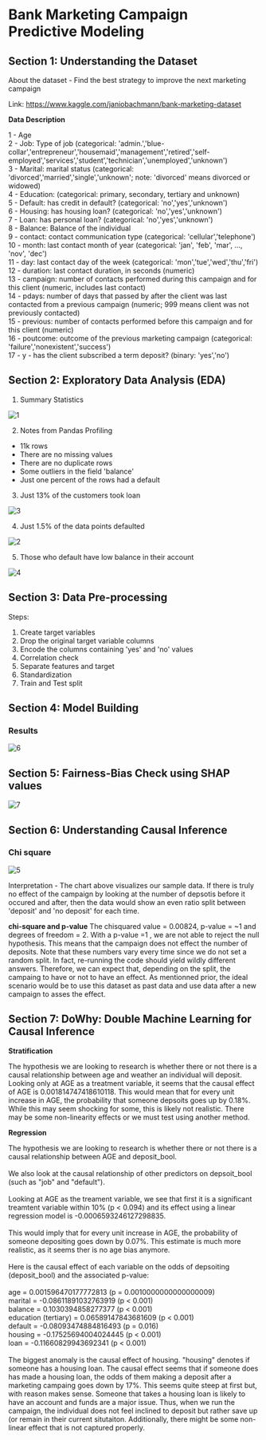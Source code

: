# Bank Marketing Campaign Predictive Modeling

## Section 1: Understanding the Dataset

About the dataset - Find the best strategy to improve the next marketing campaign

Link: https://www.kaggle.com/janiobachmann/bank-marketing-dataset

**Data Description**

1 - Age<br/>
2 - Job: Type of job (categorical: 'admin.','blue-collar','entrepreneur','housemaid','management','retired','self-employed','services','student','technician','unemployed','unknown')<br/>
3 - Marital: marital status (categorical: 'divorced','married','single','unknown'; note: 'divorced' means divorced or widowed)<br/>
4 - Education: (categorical: primary, secondary, tertiary and unknown)<br/>
5 - Default: has credit in default? (categorical: 'no','yes','unknown')<br/>
6 - Housing: has housing loan? (categorical: 'no','yes','unknown')<br/>
7 - Loan: has personal loan? (categorical: 'no','yes','unknown')<br/>
8 - Balance: Balance of the individual<br/>
9 - contact: contact communication type (categorical: 'cellular','telephone')<br/>
10 - month: last contact month of year (categorical: 'jan', 'feb', 'mar', ..., 'nov', 'dec')<br/>
11 - day: last contact day of the week (categorical: 'mon','tue','wed','thu','fri')<br/>
12 - duration: last contact duration, in seconds (numeric)<br/>
13 - campaign: number of contacts performed during this campaign and for this client (numeric, includes last contact)<br/>
14 - pdays: number of days that passed by after the client was last contacted from a previous campaign (numeric; 999 means client was not previously contacted)<br/>
15 - previous: number of contacts performed before this campaign and for this client (numeric)<br/>
16 - poutcome: outcome of the previous marketing campaign (categorical: 'failure','nonexistent','success')<br/>
17 - y - has the client subscribed a term deposit? (binary: 'yes','no')<br/>

## Section 2: Exploratory Data Analysis (EDA)

1. Summary Statistics </br>

![1](https://user-images.githubusercontent.com/54965123/75123675-be2df000-5677-11ea-93e3-6dcc6990b97e.PNG)

2. Notes from Pandas Profiling</br>

- 11k rows </br>
- There are no missing values</br>
- There are no duplicate rows </br>
- Some outliers in the field 'balance' </br>
- Just one percent of the rows had a default</br>

3. Just 13% of the customers took loan </br>

![3](https://user-images.githubusercontent.com/54965123/75123677-bec68680-5677-11ea-86cb-fd97661fdf91.PNG)

4. Just 1.5% of the data points defaulted </br>

![2](https://user-images.githubusercontent.com/54965123/75123676-be2df000-5677-11ea-971c-3e3860ed14a4.PNG)

5. Those who default have low balance in their account </br>

![4](https://user-images.githubusercontent.com/54965123/75123743-43b1a000-5678-11ea-84d0-b43a53f01f71.PNG)

## Section 3: Data Pre-processing

Steps: </br>

1. Create target variables </br>
2. Drop the original target variable columns </br>
3. Encode the columns containing 'yes' and 'no' values </br>
4. Correlation check </br>
5. Separate features and target </br>
6. Standardization </br>
7. Train and Test split </br>

## Section 4: Model Building

### Results

![6](https://user-images.githubusercontent.com/54965123/75124052-9db36500-567a-11ea-8b34-1e0d506dbbc7.png)

## Section 5: Fairness-Bias Check using SHAP values

![7](https://user-images.githubusercontent.com/54965123/75124053-9e4bfb80-567a-11ea-9d27-51be063fa67d.png)

## Section 6: Understanding Causal Inference

### Chi square

![5](https://user-images.githubusercontent.com/54965123/75123862-3d6ff380-5679-11ea-81fc-49a7207a77d1.PNG)

Interpretation - 
The chart above visualizes our sample data. If there is truly no effect of the campaign by looking at the number of depsotis before it occured and after, then the data would show an even ratio split between 'deposit' and 'no deposit' for each time.</br>

**chi-square and p-value**
The chisquared value = 0.00824, p-value = ~1 and degrees of freedom = 2. With a p-value =1 , we are not able to reject the null hypothesis. This means that the campaign does not effect the number of deposits. Note that these numbers vary every time since we do not set a random split. In fact, re-running the code should yield wildly different answers. Therefore, we can expect that, depending on the split, the campaing to have or not to have an effect. As mentionned prior, the ideal scenario would be to use this dataset as past data and use data after a new campaign to asses the effect.

## Section 7: DoWhy: Double Machine Learning for Causal Inference

**Stratification**

The hypothesis we are looking to research is whether there or not there is a causal relationship between age and weather an individual will deposit. </br>
Looking only at AGE as a treatment variable, it seems that the causal effect of AGE is 0.001814747418610118. This would mean that for every unit increase in AGE, the probability that someone depsoits goes up by 0.18%. </br>
While this may seem shocking for some, this is likely not realistic. There may be some non-linearity effects or we must test using another method.</br>

**Regression**

The hypothesis we are looking to research is whether there or not there is a causal relationship between AGE and deposit_bool. </br></br>
We also look at the causal relationship of other predictors on depsoit_bool (such as "job" and "default"). </br></br>
Looking at AGE as the treament variable, we see that first it is a significant treamtent variable within 10% (p < 0.094) and its effect using a linear regression model is -0.0006593246127298835. </br></br>
This would imply that for every unit increase in AGE, the probability of someone depositing goes down by 0.07%. This estimate is much more realistic, as it seems ther is no age bias anymore. </br></br>
Here is the causal effect of each variable on the odds of depsoiting (deposit_bool) and the associated p-value: </br></br>
age = 0.001596470177772813 (p = 0.0010000000000000009)</br>
marital = -0.08611891032763919 (p < 0.001)</br>
balance = 0.1030394858277377 (p < 0.001)</br>
education (tertiary) = 0.06589147843681609 (p < 0.001)</br>
default = -0.08093474884816493 (p = 0.016)</br>
housing = -0.17525694004024445 (p < 0.001)</br>
loan = -0.11660829943692341 (p < 0.001) </br></br>
The biggest anomaly is the causal effect of housing. "housing" denotes if someone has a housing loan. The causal effect seems that if someone does has made a housing loan, the odds of them making a deposit after a marketing campaing goes down by 17%. This seems quite steep at first but, with reason makes sense. Someone that takes a housing loan is likely to have an account and funds are a major issue. Thus, when we run the campaign, the individual does not feel inclined to deposit but rather save up (or remain in their current situtaiton. Additionally, there might be some non-linear effect that is not captured properly.</br>

